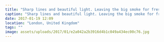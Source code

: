 ```yaml
---
title: "Sharp lines and beautiful light. Leaving the big smoke for fresh air and greenery."
caption: "Sharp lines and beautiful light. Leaving the big smoke for fresh air and greenery."
date: 2017-01-19 12:09
location: "London, United Kingdom"
tags: ""
image: assets/uploads/2017/01/e2a042a2b3916d4b1c049a434ec00c76.jpg
---
```


